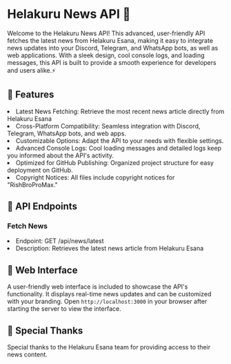 # Helakuru News API 📰
<p>Welcome to the Helakuru News API! This advanced, user-friendly API fetches the latest news from Helakuru Esana, making it easy to integrate news updates into your Discord, Telegram, and WhatsApp bots, as well as web applications. With a sleek design, cool console logs, and loading messages, this API is built to provide a smooth experience for developers and users alike.⚡</p>

## 🌟 Features

<li>Latest News Fetching: Retrieve the most recent news article directly from Helakuru Esana</li>
<li>Cross-Platform Compatibility: Seamless integration with Discord, Telegram, WhatsApp bots, and web apps.</li>
<li>Customizable Options: Adapt the API to your needs with flexible settings.</li>
<li>Advanced Console Logs: Cool loading messages and detailed logs keep you informed about the API's activity.</li>
<li>Optimized for GitHub Publishing: Organized project structure for easy deployment on GitHub.</li>
<li>Copyright Notices: All files include copyright notices for "RishBroProMax."</li>

## 🚀 API Endpoints

### Fetch News

<li>Endpoint: GET /api/news/latest</li>
<li>Description: Retrieves the latest news article from Helakuru Esana</li>

## 🎨 Web Interface

A user-friendly web interface is included to showcase the API's functionality. It displays real-time news updates and can be customized with your branding. Open ```http://localhost:3000``` in your browser after starting the server to view the interface.

## 🎉 Special Thanks

Special thanks to the Helakuru Esana team for providing access to their news content.
